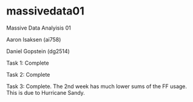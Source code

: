 massivedata01
=============

Massive Data Analyisis 01

Aaron Isaksen (ai758)

Daniel Gopstein (dg2514)

Task 1: Complete

Task 2: Complete

Task 3: Complete.  The 2nd week has much lower sums of the FF usage.  This is due to Hurricane Sandy.
